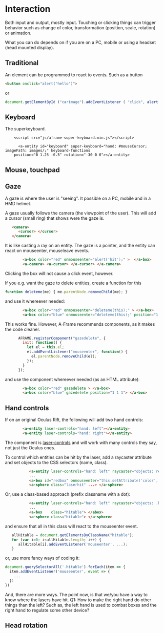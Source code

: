 # Interaction
Both input and output, mostly input.  Touching or clicking things can trigger behavior such as change of color, 
transformation (position, scale, rotation) or animation.

What you can do depends on if you are on a PC, mobile or using a headset (head mounted display).

## Traditional 
An element can be programmed to react to events.  Such as a button
```html
<button onclick="alert('hello')">
```
or
```javascript
document.getElementById ("carimage").addEventListener ( "click", alert('that is a car'); );
```

## Keyboard
The superkeyboard.
```
	<script src="js/aframe-super-keyboard.min.js"></script>
  
      <a-entity id="keyboard" super-keyboard="hand: #mouseCursor; imagePath: images/;" keyboard-functions
    position="0 1.25 -0.5" rotation="-30 0 0"></a-entity>
```    
## Mouse, touchpad

## Gaze

A gaze is where the user is "seeing". It possible on a PC, mobile and in a HMD helmet.

A gaze usually follows the camera (the viewpoint of the user).  This will add a cursor (small ring) that shows were the gaze is.  
```html
   <camera>
      <cursor> </cursor>
   </camera>
```
It is like casting a ray on an entity.  The gaze is a pointer, and the entity
can react on mouseenter, mouseleave events.
```html
        <a-box color="red" onmouseenter="alert('hit');" >  </a-box>
        <a-camera> <a-cursor> </a-cursor> </a-camera>
```
Clicking the box will not cause a click event, however.

If you e.g. want the gaze to delete entities, create a function for this
```javascript
function deleteme(me) { me.parentNode.removeChild(me); }
```
and use it whereever needed:
```html
        <a-box color="red" onmouseenter="deleteme(this);" > </a-box>
        <a-box color="blue" onmouseenter="deleteme(this);" position="1 1 1"> </a-box>
```
This works fine.  However, A-Frame recommends components, as it makes the code cleaner.

```javascript
      AFRAME.registerComponent("gazedelete", {
        init: function() {
          let el = this.el; 
          el.addEventListener("mouseenter", function() {
            el.parentNode.removeChild(el);
          });
        }
      });
```
and use the component whereever needed (as an HTML attribute):
```html
        <a-box color="red" gazedelete > </a-box>
        <a-box color="blue" gazedelete position="1 1 1"> </a-box>
```

## Hand controls

If on an original Oculus Rift, the following will add two hand controls:
```html
        <a-entity laser-controls="hand: left"></a-entity>
        <a-entity laser-controls="hand: right"></a-entity>
```
The component is [laser-controls](https://aframe.io/docs/1.0.0/components/laser-controls.html) and will
work with many controls they say, not just the Oculus ones.

To control which entities can be hit by the laser, add a raycaster attribute and set objects to the
CSS selectors (name, class).
```html
           <a-entity laser-controls="hand: left" raycaster="objects: redbox"></a-entity>
           ...
           <a-box id="redbox" onmouseenter="this.setAttribute('color','blue');"> </abox>
           <a-sphere class="laserhit" ...> </a-sphere>
```
Or, use a class-based approach (prefix classname with a dot):
```html
           <a-entity laser-controls="hand: left" raycaster="objects: .hitable"></a-entity>
           ...
           <a-box    class="hitable"> </abox>
           <a-sphere class="hitable"> </a-sphere>
```
and ensure that all in this class will react to the mouseenter event.
```javascript
   allHitable = document.getElementsByClassName("hitable");
   for (var i=0; i<allHitable.length; i++) {
      allHitable[i].addEventListener('mouseenter', ...);
   }
```
or, use more fancy ways of coding it:
```javascript
document.querySelectorAll('.hitable').forEach(item => {
  item.addEventListener('mouseenter', event => {
    ...
  })
})
```
And, there are more ways. The point now, is that we/you have a way to know where the lasers have hit.
Q1: How to make the right hand do other things than the left?  Such as, the left hand is used to combat
boxes and the right hand to regulate some other device?
## Head rotation
